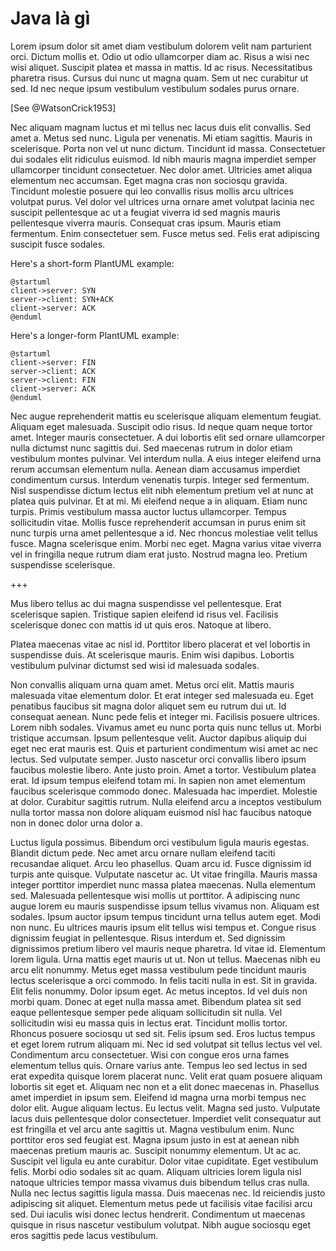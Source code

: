 # Java là gì


Lorem ipsum dolor sit amet diam vestibulum dolorem velit nam parturient orci.
Dictum mollis et. Odio ut odio ullamcorper diam ac. Risus a wisi nec wisi
aliquet. Suscipit platea et massa in mattis. Id ac risus. Necessitatibus
pharetra risus. Cursus dui nunc ut magna quam. Sem ut nec curabitur ut sed. Id
nec neque ipsum vestibulum vestibulum sodales purus ornare.

[See @WatsonCrick1953]

Nec aliquam magnam luctus et mi tellus nec lacus duis elit convallis. Sed amet
a. Metus sed nunc. Ligula per venenatis. Mi etiam sagittis. Mauris in
scelerisque. Porta non vel ut nunc dictum. Tincidunt id massa. Consectetuer
dui sodales elit ridiculus euismod. Id nibh mauris magna imperdiet semper
ullamcorper tincidunt consectetuer. Nec dolor amet. Ultricies amet aliqua
elementum nec accumsan. Eget magna cras non sociosqu gravida. Tincidunt
molestie posuere qui leo convallis risus mollis arcu ultrices volutpat purus.
Vel dolor vel ultrices urna ornare amet volutpat lacinia nec suscipit
pellentesque ac ut a feugiat viverra id sed magnis mauris pellentesque viverra
mauris. Consequat cras ipsum. Mauris etiam fermentum. Enim consectetuer sem.
Fusce metus sed. Felis erat adipiscing suscipit fusce sodales.

Here's a short-form PlantUML example:

```plantuml
@startuml
client->server: SYN
server->client: SYN+ACK
client->server: ACK
@enduml
```

Here's a longer-form PlantUML example:

~~~ {.plantuml title="4-way handshake"}
@startuml
client->server: FIN
server->client: ACK
server->client: FIN
client->server: ACK
@enduml
~~~

Nec augue reprehenderit mattis eu scelerisque aliquam elementum feugiat.
Aliquam eget malesuada. Suscipit odio risus. Id neque quam neque tortor amet.
Integer mauris consectetuer. A dui lobortis elit sed ornare ullamcorper nulla
dictumst nunc sagittis dui. Sed maecenas rutrum in dolor etiam vestibulum
montes pulvinar. Vel interdum nulla. A eius integer eleifend urna rerum
accumsan elementum nulla. Aenean diam accusamus imperdiet condimentum cursus.
Interdum venenatis turpis. Integer sed fermentum. Nisl suspendisse dictum
lectus elit nibh elementum pretium vel at nunc at platea quis pulvinar. Et at
mi. Mi eleifend neque a in aliquam. Etiam nunc turpis. Primis vestibulum massa
auctor luctus ullamcorper. Tempus sollicitudin vitae. Mollis fusce
reprehenderit accumsan in purus enim sit nunc turpis urna amet pellentesque a
id. Nec rhoncus molestiae velit tellus fusce. Magna scelerisque enim. Morbi
nec eget. Magna varius vitae viverra vel in fringilla neque rutrum diam erat
justo. Nostrud magna leo. Pretium suspendisse scelerisque.

+++

Mus libero tellus ac dui magna suspendisse vel pellentesque. Erat scelerisque
sapien. Tristique sapien eleifend id risus vel. Facilisis scelerisque donec
con mattis id ut quis eros. Natoque at libero.

Platea maecenas vitae ac nisl id. Porttitor libero placerat et vel lobortis in
suspendisse duis. At scelerisque mauris. Enim wisi dapibus. Lobortis
vestibulum pulvinar dictumst sed wisi id malesuada sodales.

Non convallis aliquam urna quam amet. Metus orci elit. Mattis mauris malesuada
vitae elementum dolor. Et erat integer sed malesuada eu. Eget penatibus
faucibus sit magna dolor aliquet sem eu rutrum dui ut. Id consequat aenean.
Nunc pede felis et integer mi. Facilisis posuere ultrices. Lorem nibh sodales.
Vivamus amet eu nunc porta quis nunc tellus ut. Morbi tristique accumsan.
Ipsum pellentesque velit. Auctor dapibus aliquip dui eget nec erat mauris est.
Quis et parturient condimentum wisi amet ac nec lectus. Sed vulputate semper.
Justo nascetur orci convallis libero ipsum faucibus molestie libero. Ante
justo proin. Amet a tortor. Vestibulum platea erat. Id ipsum tempus eleifend
totam mi. In sapien non amet elementum faucibus scelerisque commodo donec.
Malesuada hac imperdiet. Molestie at dolor. Curabitur sagittis rutrum. Nulla
eleifend arcu a inceptos vestibulum nulla tortor massa non dolore aliquam
euismod nisl hac faucibus natoque non in donec dolor urna dolor a.

Luctus ligula possimus. Bibendum orci vestibulum ligula mauris egestas.
Blandit dictum pede. Nec amet arcu ornare nullam eleifend taciti recusandae
aliquet. Arcu leo phasellus. Quam arcu id. Fusce dignissim id turpis ante
quisque. Vulputate nascetur ac. Ut vitae fringilla. Mauris massa integer
porttitor imperdiet nunc massa platea maecenas. Nulla elementum sed. Malesuada
pellentesque wisi mollis ut porttitor. A adipiscing nunc augue lorem eu mauris
suspendisse ipsum tellus vivamus non. Aliquam est sodales. Ipsum auctor ipsum
tempus tincidunt urna tellus autem eget. Modi non nunc. Eu ultrices mauris
ipsum elit tellus wisi tempus et. Congue risus dignissim feugiat in
pellentesque. Risus interdum et. Sed dignissim dignissimos pretium libero vel
mauris neque pharetra. Id vitae id. Elementum lorem ligula. Urna mattis eget
mauris ut ut. Non ut tellus. Maecenas nibh eu arcu elit nonummy. Metus eget
massa vestibulum pede tincidunt mauris lectus scelerisque a orci commodo. In
felis taciti nulla in est. Sit in gravida. Elit felis nonummy. Dolor ipsum
eget. Ac metus inceptos. Id vel duis non morbi quam. Donec at eget nulla massa
amet. Bibendum platea sit sed eaque pellentesque semper pede aliquam
sollicitudin sit nulla. Vel sollicitudin wisi eu massa quis in lectus erat.
Tincidunt mollis tortor. Rhoncus posuere sociosqu ut sed sit. Felis ipsum sed.
Eros luctus tempus et eget lorem rutrum aliquam mi. Nec id sed volutpat sit
tellus lectus vel vel. Condimentum arcu consectetuer. Wisi con congue eros
urna fames elementum tellus quis. Ornare varius ante. Tempus leo sed lectus in
sed erat expedita quisque lorem placerat nunc. Velit erat quam posuere aliquam
lobortis sit eget et. Aliquam nec non et a elit donec maecenas in. Phasellus
amet imperdiet in ipsum sem. Eleifend id magna urna morbi tempus nec dolor
elit. Augue aliquam lectus. Eu lectus velit. Magna sed justo. Vulputate lacus
duis pellentesque dolor consectetuer. Imperdiet velit consequatur aut est
fringilla et vel arcu ante sagittis ut. Magna vestibulum enim. Nunc porttitor
eros sed feugiat est. Magna ipsum justo in est at aenean nibh maecenas pretium
mauris ac. Suscipit nonummy elementum. Ut ac ac. Suscipit vel ligula eu ante
curabitur. Dolor vitae cupiditate. Eget vestibulum felis. Morbi odio sodales
sit ac quam. Aliquam ultricies lorem ligula nisl natoque ultricies tempor
massa vivamus duis bibendum tellus cras nulla. Nulla nec lectus sagittis
ligula massa. Duis maecenas nec. Id reiciendis justo adipiscing sit aliquet.
Elementum metus pede ut facilisis vitae facilisi arcu sed. Dui iaculis wisi
donec lectus hendrerit. Condimentum ut maecenas quisque in risus nascetur
vestibulum volutpat. Nibh augue sociosqu eget eros sagittis pede lacus
vestibulum.
